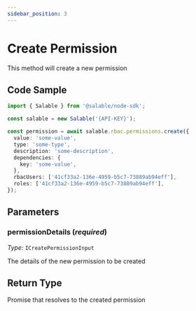 ```yaml
---
sidebar_position: 3
---
```


# Create Permission

This method will create a new permission

## Code Sample

```typescript
import { Salable } from '@salable/node-sdk';

const salable = new Salable('{API-KEY}');

const permission = await salable.rbac.permissions.create({
  value: 'some-value',
  type: 'some-type',
  description: 'some-description',
  dependencies: {
    key: 'some-value',
  },
  rbacUsers: ['41cf33a2-136e-4959-b5c7-73889ab94eff'],
  roles: ['41cf33a2-136e-4959-b5c7-73889ab94eff'],
});
```

## Parameters

### permissionDetails (_required_)

_Type:_ `ICreatePermissionInput`

The details of the new permission to be created

## Return Type

Promise that resolves to the created permission
